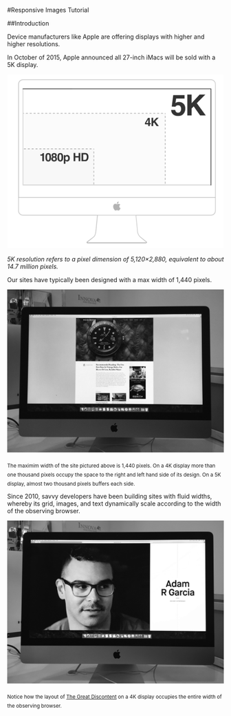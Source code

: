 #Responsive Images Tutorial

##Introduction

Device manufacturers like Apple are offering displays with higher and higher resolutions.

In October of 2015, Apple announced all 27-inch iMacs will be sold with a 5K display.

![alt tag](docs/4K.png)

*5K resolution refers to a pixel dimension of 5,120×2,880, equivalent to about 14.7 million pixels.*

Our sites have typically been designed with a max width of 1,440 pixels.

![alt tag](docs/hodinkee.jpg)

<sub>The maximim width of the site pictured above is 1,440 pixels. On a 4K display more than one thousand pixels occupy the space to the right and left hand side of its design. On a 5K display, almost two thousand pixels buffers each side.</sub>

Since 2010, savvy developers have been building sites with fluid widths, whereby its grid, images, and text dynamically scale according to the width of the observing browser.

![alt tag](docs/discontent-hero.jpg)

<sub>Notice how the layout of [The Great Discontent](http://thegreatdiscontent.com) on a 4K display occupies the entire width of the observing browser.</sub>